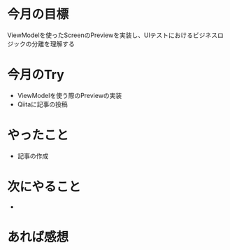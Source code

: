 # 今月の目標
ViewModelを使ったScreenのPreviewを実装し、UIテストにおけるビジネスロジックの分離を理解する
# 今月のTry
* ViewModelを使う際のPreviewの実装
* Qiitaに記事の投稿
# やったこと
* 記事の作成
# 次にやること
* 
# あれば感想
